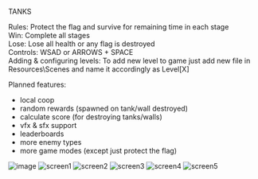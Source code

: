 TANKS

Rules: Protect the flag and survive for remaining time in each stage <br>
Win: Complete all stages <br>
Lose: Lose all health or any flag is destroyed <br>
Controls: WSAD or ARROWS + SPACE <br>
Adding & configuring levels: To add new level to game just add new file in Resources\Scenes and name it accordingly as Level[X] <br>

Planned features:<br>
- local coop <br>
- random rewards (spawned on tank/wall destroyed) <br>
- calculate score (for destroying tanks/walls) <br>
- vfx & sfx support  <br>
- leaderboards <br>
- more enemy types <br>
- more game modes (except just protect the flag) <br>

![image](https://github.com/user-attachments/assets/40f19a32-9846-45bb-9b59-eb27c900a8bc)
![screen1](https://github.com/user-attachments/assets/1932daec-10b6-46ef-bc23-2ace65c93940)
![screen2](https://github.com/user-attachments/assets/84e9cb54-25e8-4832-af5a-2db818290aca)
![screen3](https://github.com/user-attachments/assets/2c052b7e-d183-45a5-9933-19b67f80de80)
![screen4](https://github.com/user-attachments/assets/36af35fb-75b3-4d20-b37d-f48a54e7c668)
![screen5](https://github.com/user-attachments/assets/7b103b2b-6b90-4bb7-bcf4-fac1bb7caaa1)
